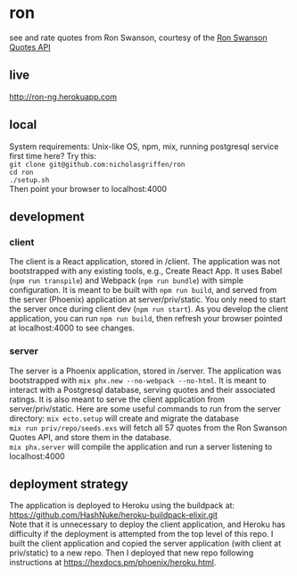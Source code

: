 # ron
see and rate quotes from Ron Swanson, courtesy of the [Ron Swanson Quotes API](https://github.com/jamesseanwright/ron-swanson-quotes)
## live 
http://ron-ng.herokuapp.com    
## local
System requirements: Unix-like OS, npm, mix, running postgresql service     
first time here? Try this:     
`git clone git@github.com:nicholasgriffen/ron`            
`cd ron`     
`./setup.sh`    
Then point your browser to localhost:4000

## development 

### client 
The client is a React application, stored in /client. The application was not bootstrapped with any existing tools, e.g., Create React App. It uses Babel (`npm run transpile`) and Webpack (`npm run bundle`) with simple configuration. It is meant to be built with `npm run build`, and served from the server (Phoenix) application at server/priv/static. You only need to start the server once during client dev (`npm run start`). As you develop the client application, you can run `npm run build`, then refresh your browser pointed at localhost:4000 to see changes. 

### server 
The server is a Phoenix application, stored in /server. The application was bootstrapped with `mix phx.new --no-webpack --no-html`. It is meant to interact with a Postgresql database, serving quotes and their associated ratings. It is also meant to serve the client application from server/priv/static. Here are some useful commands to run from the server directory: 
`mix ecto.setup` will create and migrate the database    
`mix run priv/repo/seeds.exs` will fetch all 57 quotes from the Ron Swanson Quotes API, and store them in the database.    
`mix phx.server` will compile the application and run a server listening to localhost:4000    

## deployment strategy

The application is deployed to Heroku using the buildpack at: https://github.com/HashNuke/heroku-buildpack-elixir.git    
Note that it is unnecessary to deploy the client application, and Heroku has difficulty if the deployment is attempted from the top level of this repo. I built the client application and copied the server application (with client at priv/static) to a new repo. Then I deployed that new repo following instructions at https://hexdocs.pm/phoenix/heroku.html. 
